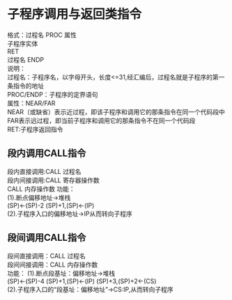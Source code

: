 # 子程序调用与返回类指令
格式：过程名    PROC    属性  
               子程序实体  
               RET  
     过程名    ENDP  
说明：  
过程名：子程序名，以字母开头，长度<=31,经汇编后，过程名就是子程序的第一条指令的地址  
PROC/ENDP：子程序的定界语句  
属性：NEAR/FAR  
    NEAR（或缺省）表示近过程，即该子程序和调用它的那条指令在同一个代码段中  
    FAR表示远过程，即当前子程序和调用它的那条指令不在同一个代码段  
RET:子程序返回指令  
## 段内调用CALL指令
段内直接调用:CALL   过程名  
段内间接调用:CALL   寄存器操作数  
            CALL    内存操作数
功能：  
(1).断点偏移地址->堆栈  
(SP)<-(SP)-2    (SP)+1,(SP)<-(IP)  
(2).子程序入口的偏移地址->IP从而转向子程序  
## 段间调用CALL指令
段间直接调用：CALL   过程名  
段间间接调用：CALL   内存操作数  
功能：
(1).断点段基址：偏移地址->堆栈  
(SP)<-(SP)-4    (SP)+1,(SP)<-(IP)     (SP)+3,(SP)+2<-(CS)  
(2).子程序入口的“段基址：偏移地址”->CS:IP,从而转向子程序  
